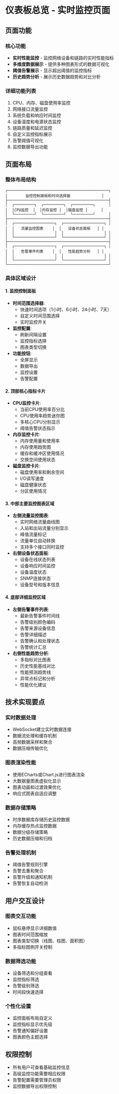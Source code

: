 # 仪表板总览 - 实时监控页面

## 页面功能

### 核心功能
- **实时性能监控** - 监控网络设备和链路的实时性能指标
- **多维度数据展示** - 提供多种图表形式的数据可视化
- **阈值告警展示** - 显示超出阈值的监控指标
- **历史趋势分析** - 展示历史数据趋势和对比分析

### 详细功能列表
1. CPU、内存、磁盘使用率监控
2. 网络接口流量监控
3. 系统负载和响应时间监控
4. 设备温度和电源状态监控
5. 链路质量和延迟监控
6. 自定义监控指标展示
7. 告警阈值可视化
8. 监控数据导出功能

## 页面布局

### 整体布局结构
```
┌─────────────────────────────────────────────┐
│        监控控制面板和时间选择器              │
├─────────────────────────────────────────────┤
│  ┌─────────┐  ┌─────────┐  ┌─────────┐      │
│  │CPU监控  │  │内存监控 │  │磁盘监控 │      │
│  └─────────┘  └─────────┘  └─────────┘      │
├─────────────────────────────────────────────┤
│  ┌──────────────────┐  ┌──────────────────┐ │
│  │   流量监控图表    │  │   设备状态面板   │ │
│  │                  │  │                  │ │
│  └──────────────────┘  └──────────────────┘ │
├─────────────────────────────────────────────┤
│  ┌──────────────────┐  ┌──────────────────┐ │
│  │   告警事件列表    │  │   性能趋势分析   │ │
│  │                  │  │                  │ │
│  └──────────────────┘  └──────────────────┘ │
└─────────────────────────────────────────────┘
```

### 具体区域设计

#### 1. 监控控制面板
- **时间范围选择器**:
  - 快速时间选项（1小时、6小时、24小时、7天）
  - 自定义时间范围选择
  - 实时监控开关
- **监控配置**:
  - 刷新间隔设置
  - 监控指标选择
  - 图表类型切换
- **功能按钮**:
  - 全屏显示
  - 数据导出
  - 监控设置
  - 告警配置

#### 2. 顶部核心指标卡片
- **CPU监控卡片**:
  - 当前CPU使用率百分比
  - CPU使用率趋势迷你图
  - 多核心CPU分别显示
  - 阈值告警状态指示
- **内存监控卡片**:
  - 内存使用量和使用率
  - 内存使用趋势图
  - 缓存和缓冲区使用情况
  - 交换空间使用状态
- **磁盘监控卡片**:
  - 磁盘使用率和剩余空间
  - I/O读写速度
  - 磁盘健康状态
  - 分区使用情况

#### 3. 中部主要监控图表区域
- **左侧流量监控图表**:
  - 实时网络流量曲线图
  - 入站和出站流量分别显示
  - 峰值流量标记
  - 流量单位自动转换
  - 支持多个接口同时监控
- **右侧设备状态面板**:
  - 设备在线状态列表
  - 设备响应时间监控
  - 设备温度状态
  - SNMP连接状态
  - 设备型号和版本信息

#### 4. 底部详细监控区域
- **左侧告警事件列表**:
  - 最新告警事件时间线
  - 告警级别颜色编码
  - 告警来源设备信息
  - 告警详细描述
  - 告警确认和处理状态
  - 告警统计汇总
- **右侧性能趋势分析**:
  - 多指标对比图表
  - 历史性能基线对比
  - 性能预测趋势线
  - 异常点标记和分析
  - 性能优化建议

## 技术实现要点

### 实时数据处理
- WebSocket建立实时数据连接
- 数据流处理和缓存机制
- 高频数据采样和聚合
- 数据压缩传输优化

### 图表渲染性能
- 使用ECharts或Chart.js进行图表渲染
- 大数据量图表虚拟化显示
- 图表动画和过渡效果优化
- 响应式图表自适应调整

### 数据存储策略
- 时序数据库存储历史监控数据
- 内存缓存热点监控数据
- 数据分级存储策略
- 历史数据压缩和归档

### 告警处理机制
- 阈值告警规则引擎
- 告警去重和聚合
- 告警升级和通知机制
- 告警恢复自动检测

## 用户交互设计

### 图表交互功能
- 鼠标悬停显示详细数值
- 图表时间范围缩放
- 图表类型切换（线图、柱图、面积图）
- 多指标图例开关控制

### 数据筛选功能
- 设备筛选和分组查看
- 监控指标筛选
- 告警级别筛选
- 时间段快速选择

### 个性化设置
- 监控面板布局自定义
- 监控指标显示优先级
- 告警通知偏好设置
- 图表颜色主题选择

## 权限控制
- 所有用户可查看基础监控信息
- 高级监控功能需要相应权限
- 告警配置需要管理员权限
- 监控数据导出权限控制